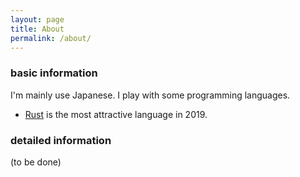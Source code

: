 ```yaml
---
layout: page
title: About
permalink: /about/
---
```


### basic information
I'm mainly use Japanese.
I play with some programming languages.
-   [Rust](www.rist-lang.org) is the most attractive language in 2019.

### detailed information
(to be done)
